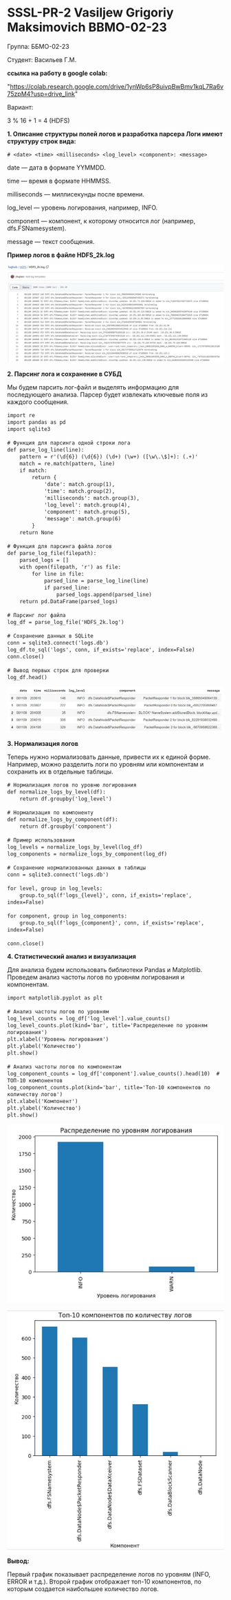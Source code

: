 # SSSL-PR-2 Vasiljew Grigoriy Maksimovich BBMO-02-23

Группа: ББМО-02-23

Студент: Васильев Г.М.

**ссылка на работу в google colab:**

"https://colab.research.google.com/drive/1ynWp6sP8uivpBwBmv1kqL7Ra6v75zpM4?usp=drive_link"

Вариант:

3 % 16 + 1 = 4 (HDFS)

**1. Описание структуры полей логов и разработка парсера
Логи имеют структуру строк вида:**

```
# <date> <time> <milliseconds> <log_level> <component>: <message>
```

date — дата в формате YYMMDD.

time — время в формате HHMMSS.

milliseconds — миллисекунды после времени.

log_level — уровень логирования, например, INFO.

component — компонент, к которому относится лог (например, dfs.FSNamesystem).

message — текст сообщения.

**Пример логов в файле HDFS_2k.log**

![image](https://github.com/Archangel15520/ssl2/blob/main/screenshot/1.JPG)

**2. Парсинг лога и сохранение в СУБД**

Мы будем парсить лог-файл и выделять информацию для последующего анализа. Парсер будет извлекать ключевые поля из каждого сообщения.

```
import re
import pandas as pd
import sqlite3

# Функция для парсинга одной строки лога
def parse_log_line(line):
    pattern = r'(\d{6}) (\d{6}) (\d+) (\w+) ([\w\.\$]+): (.+)'
    match = re.match(pattern, line)
    if match:
        return {
            'date': match.group(1),
            'time': match.group(2),
            'milliseconds': match.group(3),
            'log_level': match.group(4),
            'component': match.group(5),
            'message': match.group(6)
        }
    return None

# Функция для парсинга файла логов
def parse_log_file(filepath):
    parsed_logs = []
    with open(filepath, 'r') as file:
        for line in file:
            parsed_line = parse_log_line(line)
            if parsed_line:
                parsed_logs.append(parsed_line)
    return pd.DataFrame(parsed_logs)

# Парсинг лог файла
log_df = parse_log_file('HDFS_2k.log')

# Сохранение данных в SQLite
conn = sqlite3.connect('logs.db')
log_df.to_sql('logs', conn, if_exists='replace', index=False)
conn.close()

# Вывод первых строк для проверки
log_df.head()
```

![image](https://github.com/Archangel15520/ssl2/blob/main/screenshot/2.JPG)

**3. Нормализация логов**

Теперь нужно нормализовать данные, привести их к единой форме. Например, можно разделить логи по уровням или компонентам и сохранить их в отдельные таблицы.

```
# Нормализация логов по уровню логирования
def normalize_logs_by_level(df):
    return df.groupby('log_level')

# Нормализация по компоненту
def normalize_logs_by_component(df):
    return df.groupby('component')

# Пример использования
log_levels = normalize_logs_by_level(log_df)
log_components = normalize_logs_by_component(log_df)

# Сохранение нормализованных данных в таблицы
conn = sqlite3.connect('logs.db')

for level, group in log_levels:
    group.to_sql(f'logs_{level}', conn, if_exists='replace', index=False)

for component, group in log_components:
    group.to_sql(f'logs_{component}', conn, if_exists='replace', index=False)

conn.close()
```

**4. Статистический анализ и визуализация**

Для анализа будем использовать библиотеки Pandas и Matplotlib. Проведем анализ частоты логов по уровням логирования и компонентам.

```
import matplotlib.pyplot as plt

# Анализ частоты логов по уровням
log_level_counts = log_df['log_level'].value_counts()
log_level_counts.plot(kind='bar', title='Распределение по уровням логирования')
plt.xlabel('Уровень логирования')
plt.ylabel('Количество')
plt.show()

# Анализ частоты логов по компонентам
log_component_counts = log_df['component'].value_counts().head(10)  # ТОП-10 компонентов
log_component_counts.plot(kind='bar', title='Топ-10 компонентов по количеству логов')
plt.xlabel('Компонент')
plt.ylabel('Количество')
plt.show()
```

![image](https://github.com/Archangel15520/ssl2/blob/main/screenshot/3.JPG)

![image](https://github.com/Archangel15520/ssl2/blob/main/screenshot/4.JPG)

**Вывод:**

Первый график показывает распределение логов по уровням (INFO, ERROR и т.д.).
Второй график отображает топ-10 компонентов, по которым создается наибольшее количество логов.
